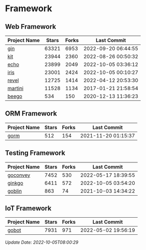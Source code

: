 # Framework

## Web Framework
| Project Name | Stars | Forks | Last Commit |
| ------------ | ----- | ----- | ----------- |
| [gin](https://github.com/gin-gonic/gin) | 63321 | 6953 | 2022-09-20 06:44:55 |
| [kit](https://github.com/go-kit/kit) | 23944 | 2360 | 2022-08-26 00:50:32 |
| [echo](https://github.com/labstack/echo) | 23899 | 2049 | 2022-10-05 03:36:12 |
| [iris](https://github.com/kataras/iris) | 23001 | 2424 | 2022-10-05 00:10:27 |
| [revel](https://github.com/revel/revel) | 12725 | 1414 | 2022-04-12 20:53:30 |
| [martini](https://github.com/go-martini/martini) | 11528 | 1134 | 2017-01-21 21:58:54 |
| [beego](https://github.com/astaxie/beego) | 534 | 150 | 2020-12-13 11:36:23 |

## ORM Framework
| Project Name | Stars | Forks | Last Commit |
| ------------ | ----- | ----- | ----------- |
| [gorm](https://github.com/jinzhu/gorm) | 512 | 154 | 2021-11-20 01:15:37 |

## Testing Framework
| Project Name | Stars | Forks | Last Commit |
| ------------ | ----- | ----- | ----------- |
| [goconvey](https://github.com/smartystreets/goconvey) | 7452 | 530 | 2022-05-17 18:39:55 |
| [ginkgo](https://github.com/onsi/ginkgo) | 6411 | 572 | 2022-10-05 03:54:20 |
| [goblin](https://github.com/franela/goblin) | 863 | 74 | 2021-10-03 14:34:22 |

## IoT Framework
| Project Name | Stars | Forks | Last Commit |
| ------------ | ----- | ----- | ----------- |
| [gobot](https://github.com/hybridgroup/gobot) | 7931 | 971 | 2022-05-02 19:56:19 |

*Update Date: 2022-10-05T08:00:29*